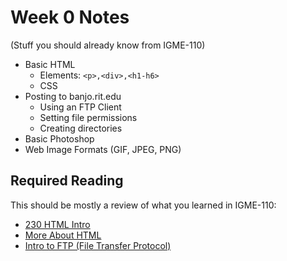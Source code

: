 # Week 0 Notes 
(Stuff you should already know from IGME-110)

* Basic HTML
  * Elements: `<p>,<div>,<h1-h6>`
  * CSS
* Posting to banjo.rit.edu
  * Using an FTP Client
  * Setting file permissions
  * Creating directories
* Basic Photoshop
* Web Image Formats (GIF, JPEG, PNG)

## Required Reading
This should be mostly a review of what you learned in IGME-110:
* <a href="../docs/230 HTML intro.pdf">230 HTML Intro</a> 
* <a href="../docs/Lecture 2A-HTML2.pdf">More About HTML</a>
* <a href="../docs/Lecture 2B FTP.pdf">Intro to FTP (File Transfer Protocol)</a>
